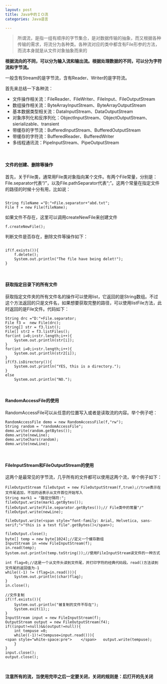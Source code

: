 ```yaml
---
layout: post
title: Java中的ＩＯ流
categories: Java语言

---
```


>所谓流，是指一组有顺序的字节集合，是对数据传输的抽象，而又根据各种传输的需求，将流分为各种类。各种流对应的类中都含有File形参的方法，而流本身就是从文件对象抽象而来的

**根据流向的不同，可以分为输入流和输出流。根据处理数据的不同，可以分为字符流和字节流。**

一般含有Stream的是字节流，含有Reader、Writer的是字符流。

首先来总结一下各种流：

* 文件操作相关流：FileReader、FileWriter、FileInput、FileOutputStream
* 数组操作相关流：ByteArrayInputStream、ByteArrayOutputStream
* 基本数据类型相关流：DataInputStream、DataOutputStream
* 对象序列化和反序列化：ObjectInputStream、ObjectOutputStream、sierializable、transient
* 带缓存的字节流：BufferedInputStream、BufferedOutputStream
* 带缓存的字符流：BufferedReader、BufferedWriter
* 多线程通讯流：PipeInputStream、PipeOutputStream

<br/>

#### 文件的创建、删除等操作
首先，关于File类，通常用File类对象指向某个文件。有两个File常量，分别是：File.separator代表“/”，以及File.pathSeparator代表“;”。这两个常量在指定文件的路径的时候十分有用，比如说：

```

String fileName ="D:"+File.separator+"abd.txt";       
File f = new File(fileName);  
```

如果文件不存在，这里可以调用createNewFile来创建文件

```
f.createNewFile();
```

判断文件是否存在，删除文件等操作如下：

```

if(f.exists()){  
    f.delete();  
    System.out.println("The file have being delet!");  
}
```

<br/>

#### 获取指定目录下的所有文件

获取指定文件夹的所有文件名的操作可以使用list，它返回的是String数组。不过这个方法返回的只是文件名，如果想要获取完整的路径，可以使用listFile方法，此时返回的是File文件。代码如下：

```
String drc ="D:"+File.separator;
File f3 =  new File(drc);
String[] str = f3.list();
File[] str2 = f3.listFiles();
for(int i=0;i<str.length;i++){
	System.out.println(str[i]);
}
for(int i=0;i<str.length;i++){
	System.out.println(str2[i]);
}
if(f3.isDirectory()){
	System.out.println("YES, this is a directory.");
}
else 
	System.out.println("NO.");
```

<br/>

#### RandomAccessFile的使用
RandomAccessFile可以从任意的位置写入或者是读取流的内容。举个例子吧：

```
RandomAccessFile demo = new RandomAccessFile(f,"rw");  
String random = "randomAccessFile";  
demo.write(random.getBytes());  
demo.write(newLine);  
demo.writeChars(random);  
demo.write(newLine); 
```

<br/>

#### FileInputStream和FileOutputStream的使用

这两个是最常见的字节流，几乎所有的文件都可以使用这两个流，举个例子如下：

```
FileOutputStream fileOutput = new FileOutputStream(f,true);//true表示在文件尾追加，不加的话表示从文件首位开始写入  
String mark1 = "路径分隔符:";  
fileOutput.write(mark1.getBytes());  
fileOutput.write(File.separator.getBytes());// File类中的常量"/"  
fileOutput.write(newLine);  
  
fileOutput.write(<span style="font-family: Arial, Helvetica, sans-serif;">"this is a test file".getBytes()</span>);  
  
fileOutput.close();  
byte[] temp = new byte[1024];//定义一个缓存数组  
InputStream in =new FileInputStream(f);  
in.read(temp);  
System.out.println(temp.toString());//使用FileInputStream读文件的一种方式  
          
int flag=0;//这是一个从文件头读到文件尾，并打印字符的经典代码段。read()方法读到文件尾的返回值为-1  
while((-1) != (flag=in.read())){  
    System.out.println((char)flag);  
}  
in.close();       
          
//文件复制  
if(!f.exists()){  
    System.out.println("被复制的文件不存在");  
    System.exit(1);;  
}  
InputStream input = new FileInputStream(f);  
OutputStream output = new FileOutputStream(f4);  
if((input!=null)&&(output!=null)){  
    int tempuse =0;  
    while((-1)!=(tempuse=input.read())){  
<span style="white-space:pre">    </span>   output.write(tempuse);  
    }  
}  
input.close();  
output.close();  
```

<br/>

**注意所有的流，当使用完毕之后一定要关闭，关闭的规则是：后打开的先关闭**




